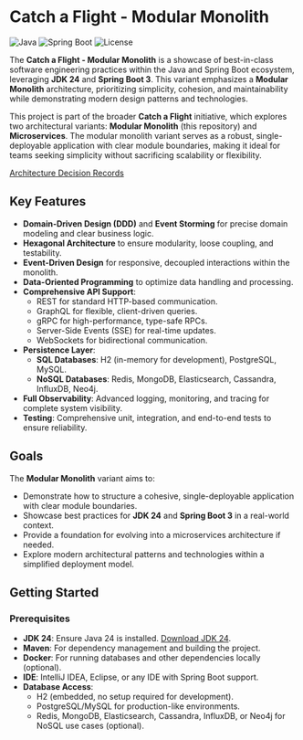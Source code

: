 # Catch a Flight - Modular Monolith

![Java](https://img.shields.io/badge/Java-24-blue) ![Spring Boot](https://img.shields.io/badge/Spring%20Boot-3-green) ![License](https://img.shields.io/badge/License-MIT-yellow)

The **Catch a Flight - Modular Monolith** is a showcase of best-in-class software engineering practices within the Java and Spring Boot ecosystem, leveraging **JDK 24** and **Spring Boot 3**. This variant emphasizes a **Modular Monolith** architecture, prioritizing simplicity, cohesion, and maintainability while demonstrating modern design patterns and technologies.

This project is part of the broader **Catch a Flight** initiative, which explores two architectural variants: **Modular Monolith** (this repository) and **Microservices**. The modular monolith variant serves as a robust, single-deployable application with clear module boundaries, making it ideal for teams seeking simplicity without sacrificing scalability or flexibility.

[Architecture Decision Records](adr/readme.md)

## Key Features

- **Domain-Driven Design (DDD)** and **Event Storming** for precise domain modeling and clear business logic.
- **Hexagonal Architecture** to ensure modularity, loose coupling, and testability.
- **Event-Driven Design** for responsive, decoupled interactions within the monolith.
- **Data-Oriented Programming** to optimize data handling and processing.
- **Comprehensive API Support**:
    - REST for standard HTTP-based communication.
    - GraphQL for flexible, client-driven queries.
    - gRPC for high-performance, type-safe RPCs.
    - Server-Side Events (SSE) for real-time updates.
    - WebSockets for bidirectional communication.
- **Persistence Layer**:
    - **SQL Databases**: H2 (in-memory for development), PostgreSQL, MySQL.
    - **NoSQL Databases**: Redis, MongoDB, Elasticsearch, Cassandra, InfluxDB, Neo4j.
- **Full Observability**: Advanced logging, monitoring, and tracing for complete system visibility.
- **Testing**: Comprehensive unit, integration, and end-to-end tests to ensure reliability.

## Goals

The **Modular Monolith** variant aims to:
- Demonstrate how to structure a cohesive, single-deployable application with clear module boundaries.
- Showcase best practices for **JDK 24** and **Spring Boot 3** in a real-world context.
- Provide a foundation for evolving into a microservices architecture if needed.
- Explore modern architectural patterns and technologies within a simplified deployment model.

## Getting Started

### Prerequisites

- **JDK 24**: Ensure Java 24 is installed. [Download JDK 24](https://jdk.java.net/24/).
- **Maven**: For dependency management and building the project.
- **Docker**: For running databases and other dependencies locally (optional).
- **IDE**: IntelliJ IDEA, Eclipse, or any IDE with Spring Boot support.
- **Database Access**:
    - H2 (embedded, no setup required for development).
    - PostgreSQL/MySQL for production-like environments.
    - Redis, MongoDB, Elasticsearch, Cassandra, InfluxDB, or Neo4j for NoSQL use cases (optional).
